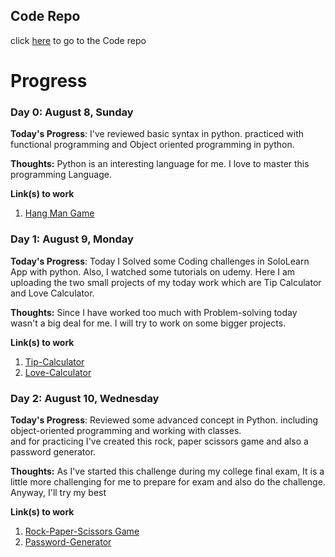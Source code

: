 ## Code Repo
click [here](https://github.com/KhudadadKhawari/100DaysOfCode) to go to the Code repo

# Progress 
### Day 0: August 8, Sunday

**Today's Progress**: I've reviewed basic syntax in python. practiced with functional programming and Object oriented programming in python.

**Thoughts:** Python is an interesting language for me. I love to master this programming Language.

**Link(s) to work**
1. [Hang Man Game](https://github.com/KhudadadKhawari/100DaysOfCode/blob/main/Day%200/hangman.py)



### Day 1: August 9, Monday

**Today's Progress**: Today I Solved some Coding challenges in SoloLearn App with python. Also, I watched some tutorials on udemy. Here I am uploading the two small projects of my today work which are Tip Calculator and Love Calculator.
<br>
 
**Thoughts:** Since I have worked too much with Problem-solving today wasn't a big deal for me. I will try to work on some bigger projects.
  
**Link(s) to work**
1. [Tip-Calculator](https://github.com/KhudadadKhawari/100DaysOfCode/blob/main/Day-1/tip-calculator.py)
1. [Love-Calculator](https://github.com/KhudadadKhawari/100DaysOfCode/blob/main/Day-1/love-calculator.py)

### Day 2: August 10, Wednesday

**Today's Progress**: Reviewed some advanced concept in Python. including object-oriented programming and working with classes.<br>
and for practicing I've created this rock, paper scissors game and also a password generator.
<br>
 
**Thoughts:** As I've started this challenge during my college final exam, It is a little more challenging for me to prepare for exam and also do the challenge. Anyway, I'll try my best 
  
**Link(s) to work**
1. [Rock-Paper-Scissors Game](https://github.com/KhudadadKhawari/100DaysOfCode/blob/main/day-2/rock-paper-scissors.py)
1. [Password-Generator](https://github.com/KhudadadKhawari/100DaysOfCode/blob/main/day-2/password-generator.py)
